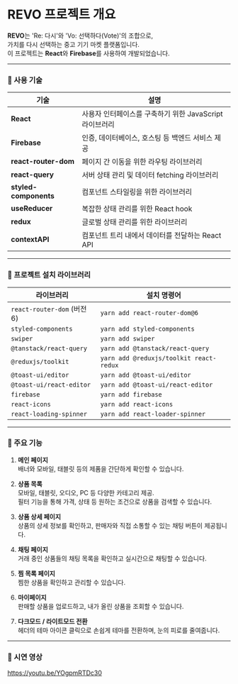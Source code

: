 # REVO 프로젝트 개요

**REVO**는 'Re: 다시'와 'Vo: 선택하다(Vote)'의 조합으로,  
가치를 다시 선택하는 중고 기기 마켓 플랫폼입니다.  
이 프로젝트는 **React**와 **Firebase**를 사용하여 개발되었습니다.

---

### 📍 사용 기술

| 기술                     | 설명                                              |
|--------------------------|---------------------------------------------------|
| **React**                | 사용자 인터페이스를 구축하기 위한 JavaScript 라이브러리 |
| **Firebase**             | 인증, 데이터베이스, 호스팅 등 백엔드 서비스 제공 |
| **react-router-dom**     | 페이지 간 이동을 위한 라우팅 라이브러리          |
| **react-query**          | 서버 상태 관리 및 데이터 fetching 라이브러리    |
| **styled-components**    | 컴포넌트 스타일링을 위한 라이브러리               |
| **useReducer**           | 복잡한 상태 관리를 위한 React hook              |
| **redux**                | 글로벌 상태 관리를 위한 라이브러리               |
| **contextAPI**           | 컴포넌트 트리 내에서 데이터를 전달하는 React API |

---

### 📍 프로젝트 설치 라이브러리

| 라이브러리                       | 설치 명령어                              |
|----------------------------------|------------------------------------------|
| `react-router-dom` (버전 6)      | `yarn add react-router-dom@6`            |
| `styled-components`              | `yarn add styled-components`            |
| `swiper`                         | `yarn add swiper`                       |
| `@tanstack/react-query`          | `yarn add @tanstack/react-query`        |
| `@reduxjs/toolkit`               | `yarn add @reduxjs/toolkit react-redux` |
| `@toast-ui/editor`               | `yarn add @toast-ui/editor`             |
| `@toast-ui/react-editor`         | `yarn add @toast-ui/react-editor`       |
| `firebase`                       | `yarn add firebase`                     |
| `react-icons`                    | `yarn add react-icons`                  |
| `react-loading-spinner`          | `yarn add react-loader-spinner`         |

---

### 📍 주요 기능

1. **메인 페이지**  
   배너와 모바일, 태블릿 등의 제품을 간단하게 확인할 수 있습니다.

2. **상품 목록**  
   모바일, 태블릿, 오디오, PC 등 다양한 카테고리 제공.  
   필터 기능을 통해 가격, 상태 등 원하는 조건으로 상품을 검색할 수 있습니다.

3. **상품 상세 페이지**  
   상품의 상세 정보를 확인하고, 판매자와 직접 소통할 수 있는 채팅 버튼이 제공됩니다.

4. **채팅 페이지**  
   거래 중인 상품들의 채팅 목록을 확인하고 실시간으로 채팅할 수 있습니다.

5. **찜 목록 페이지**  
   찜한 상품을 확인하고 관리할 수 있습니다.

6. **마이페이지**  
   판매할 상품을 업로드하고, 내가 올린 상품을 조회할 수 있습니다.

7. **다크모드 / 라이트모드 전환**  
   헤더의 테마 아이콘 클릭으로 손쉽게 테마를 전환하며, 눈의 피로를 줄여줍니다.

---

### 📍 시연 영상
https://youtu.be/YOgpmRTDc30
